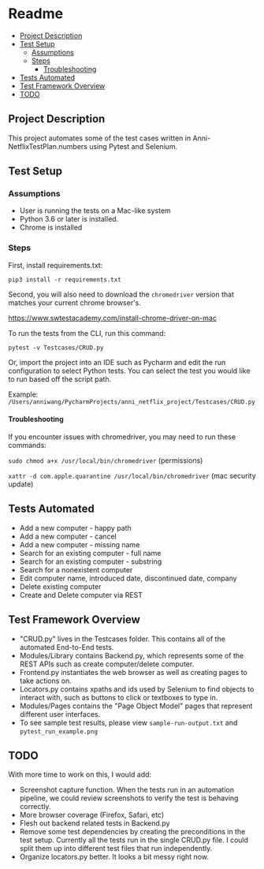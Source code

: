 # Readme
- [Project Description](#project-description)
- [Test Setup](#test-setup)
  * [Assumptions](#assumptions)
  * [Steps](#steps)
    + [Troubleshooting](#troubleshooting)
- [Tests Automated](#tests-automated)
- [Test Framework Overview](#test-framework-overview)
- [TODO](#todo)



## Project Description
This project automates some of the test cases written in Anni-NetflixTestPlan.numbers using Pytest and Selenium. 

## Test Setup

### Assumptions
- User is running the tests on a Mac-like system
- Python 3.6 or later is installed.
- Chrome is installed

### Steps
First, install requirements.txt:

`pip3 install -r requirements.txt`


Second, you will also need to download the `chromedriver` version that matches your current chrome browser's.

https://www.swtestacademy.com/install-chrome-driver-on-mac

To run the tests from the CLI, run this command: 

`pytest -v Testcases/CRUD.py`

Or, import the project into an IDE such as Pycharm and edit the run configuration to select Python tests. You can select the test you would like to run based off the script path. 

Example: `/Users/anniwang/PycharmProjects/anni_netflix_project/Testcases/CRUD.py`

#### Troubleshooting

If you encounter issues with chromedriver, you may need to run these commands:

`sudo chmod a+x /usr/local/bin/chromedriver` (permissions)

`xattr -d com.apple.quarantine /usr/local/bin/chromedriver` (mac security update)

## Tests Automated
- Add a new computer - happy path
- Add a new computer - cancel
- Add a new computer - missing name  
- Search for an existing computer - full name
- Search for an existing computer - substring
- Search for a nonexistent computer 
- Edit computer name, introduced date, discontinued date, company
- Delete existing computer
- Create and Delete computer via REST

## Test Framework Overview
- "CRUD.py" lives in the Testcases folder. This contains all of the automated End-to-End tests.
- Modules/Library contains Backend.py, which represents some of the REST APIs such as create computer/delete computer.
- Frontend.py instantiates the web browser as well as creating pages to take actions on.
- Locators.py contains xpaths and ids used by Selenium to find objects to interact with, such as buttons to click or textboxes to type in.
- Modules/Pages contains the "Page Object Model" pages that represent different user interfaces.
- To see sample test results, please view `sample-run-output.txt` and `pytest_run_example.png` 


## TODO 
With more time to work on this, I would add: 
- Screenshot capture function. When the tests run in an automation pipeline, we could review screenshots to verify the test is behaving correctly.
- More browser coverage (Firefox, Safari, etc)
- Flesh out backend related tests in Backend.py
- Remove some test dependencies by creating the preconditions in the test setup. Currently all the tests run in the single CRUD.py file. I could split them up into different test files that run independently.
- Organize locators.py better. It looks a bit messy right now. 
